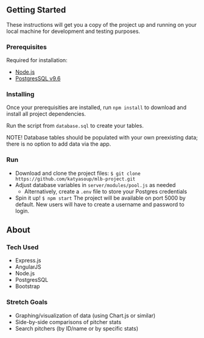 ## Getting Started

These instructions will get you a copy of the project up and running on your local machine for development and testing purposes.

### Prerequisites

Required for installation:

- [Node.js](https://nodejs.org/en/)
- [PostgresSQL v9.6](https://www.postgresql.org/download/)


### Installing

Once your prerequisities are installed, run ```npm install``` to download and install all project dependencies. 

Run the script from ```database.sql``` to create your tables.

NOTE! Database tables should be populated with your own preexisting data; there is no option to add data via the app.



### Run
- Download and clone the project files: ```$ git clone https://github.com/katyasoup/mlb-project.git```
- Adjust database variables in ```server/modules/pool.js``` as needed  
	- Alternatively, create a ```.env``` file to store your Postgres credentials 
- Spin it up! ```$ npm start``` The project will be available on port 5000 by default. New users will have to create a username and password to login.

## About

### Tech Used

- Express.js
- AngularJS
- Node.js
- PostgresSQL
- Bootstrap  

### Stretch Goals  

- Graphing/visualization of data (using Chart.js or similar)
- Side-by-side comparisons of pitcher stats
- Search pitchers (by ID/name or by specific stats)